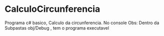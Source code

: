 # CalculoCircunferencia
Programa c# basico, Calculo da circunferencia. No console
Obs: Dentro da Subpastas obj/Debug , tem o programa executavel
